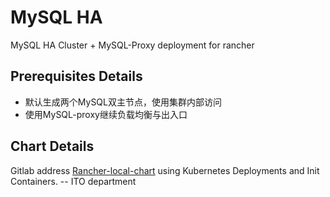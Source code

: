 # MySQL HA
MySQL HA Cluster + MySQL-Proxy deployment for rancher

## Prerequisites Details
* 默认生成两个MySQL双主节点，使用集群内部访问
* 使用MySQL-proxy继续负载均衡与出入口

## Chart Details

Gitlab address  [Rancher-local-chart](http://192.168.6.126/nebula/rancher-local-charts)
using Kubernetes Deployments and Init Containers.  -- ITO department
